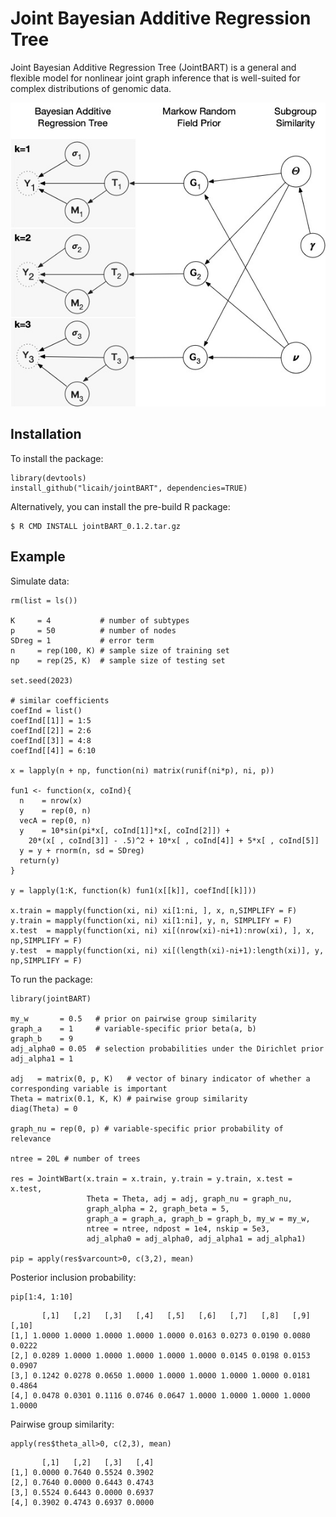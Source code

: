 # Joint Bayesian Additive Regression Tree

Joint Bayesian Additive Regression Tree (JointBART) is a general and flexible model for nonlinear joint graph
inference that is well-suited for complex distributions of genomic data.

![A graphical representation of the hierarchical Bayesian model.](JointBART.jpeg)

## Installation 
To install the package:
```
library(devtools)
install_github("licaih/jointBART", dependencies=TRUE)
```

Alternatively, you can install the pre-build R package: 
```
$ R CMD INSTALL jointBART_0.1.2.tar.gz
```

## Example

Simulate data: 
```
rm(list = ls())

K     = 4           # number of subtypes
p     = 50          # number of nodes
SDreg = 1           # error term
n     = rep(100, K) # sample size of training set
np    = rep(25, K)  # sample size of testing set

set.seed(2023)

# similar coefficients
coefInd = list()
coefInd[[1]] = 1:5
coefInd[[2]] = 2:6
coefInd[[3]] = 4:8
coefInd[[4]] = 6:10

x = lapply(n + np, function(ni) matrix(runif(ni*p), ni, p))

fun1 <- function(x, coInd){
  n    = nrow(x)
  y    = rep(0, n)
  vecA = rep(0, n)
  y    = 10*sin(pi*x[, coInd[1]]*x[, coInd[2]]) +
    20*(x[ , coInd[3]] - .5)^2 + 10*x[ , coInd[4]] + 5*x[ , coInd[5]]
  y = y + rnorm(n, sd = SDreg)
  return(y)
}

y = lapply(1:K, function(k) fun1(x[[k]], coefInd[[k]]))

x.train = mapply(function(xi, ni) xi[1:ni, ], x, n,SIMPLIFY = F)
y.train = mapply(function(xi, ni) xi[1:ni], y, n, SIMPLIFY = F)
x.test  = mapply(function(xi, ni) xi[(nrow(xi)-ni+1):nrow(xi), ], x, np,SIMPLIFY = F)
y.test  = mapply(function(xi, ni) xi[(length(xi)-ni+1):length(xi)], y, np,SIMPLIFY = F)
```

To run the package:
```
library(jointBART)

my_w       = 0.5   # prior on pairwise group similarity
graph_a    = 1     # variable-specific prior beta(a, b)
graph_b    = 9     
adj_alpha0 = 0.05  # selection probabilities under the Dirichlet prior 
adj_alpha1 = 1     

adj   = matrix(0, p, K)   # vector of binary indicator of whether a corresponding variable is important
Theta = matrix(0.1, K, K) # pairwise group similarity
diag(Theta) = 0

graph_nu = rep(0, p) # variable-specific prior probability of relevance

ntree = 20L # number of trees

res = JointWBart(x.train = x.train, y.train = y.train, x.test = x.test,
                 Theta = Theta, adj = adj, graph_nu = graph_nu,
                 graph_alpha = 2, graph_beta = 5,
                 graph_a = graph_a, graph_b = graph_b, my_w = my_w,
                 ntree = ntree, ndpost = 1e4, nskip = 5e3,
                 adj_alpha0 = adj_alpha0, adj_alpha1 = adj_alpha1)

pip = apply(res$varcount>0, c(3,2), mean)
```

Posterior inclusion probability:
```
pip[1:4, 1:10]
```
```
       [,1]   [,2]   [,3]   [,4]   [,5]   [,6]   [,7]   [,8]   [,9]  [,10]
[1,] 1.0000 1.0000 1.0000 1.0000 1.0000 0.0163 0.0273 0.0190 0.0080 0.0222
[2,] 0.0289 1.0000 1.0000 1.0000 1.0000 1.0000 0.0145 0.0198 0.0153 0.0907
[3,] 0.1242 0.0278 0.0650 1.0000 1.0000 1.0000 1.0000 1.0000 0.0181 0.4864
[4,] 0.0478 0.0301 0.1116 0.0746 0.0647 1.0000 1.0000 1.0000 1.0000 1.0000
```

Pairwise group similarity:
```
apply(res$theta_all>0, c(2,3), mean)
```
```
       [,1]   [,2]   [,3]   [,4]
[1,] 0.0000 0.7640 0.5524 0.3902
[2,] 0.7640 0.0000 0.6443 0.4743
[3,] 0.5524 0.6443 0.0000 0.6937
[4,] 0.3902 0.4743 0.6937 0.0000
```

